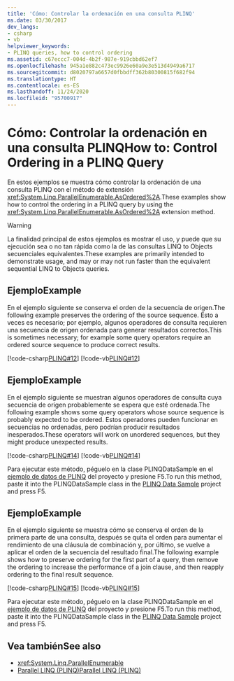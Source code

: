 ```yaml
---
title: 'Cómo: Controlar la ordenación en una consulta PLINQ'
ms.date: 03/30/2017
dev_langs:
- csharp
- vb
helpviewer_keywords:
- PLINQ queries, how to control ordering
ms.assetid: c67eccc7-004d-4b2f-987e-919cbbd62ef7
ms.openlocfilehash: 945a1e882c473ec9926e60a9e3e513d4949a6717
ms.sourcegitcommit: d8020797a6657d0fbbdff362b80300815f682f94
ms.translationtype: HT
ms.contentlocale: es-ES
ms.lasthandoff: 11/24/2020
ms.locfileid: "95700917"
---
```

# <a name="how-to-control-ordering-in-a-plinq-query"></a><span data-ttu-id="bb5af-102">Cómo: Controlar la ordenación en una consulta PLINQ</span><span class="sxs-lookup"><span data-stu-id="bb5af-102">How to: Control Ordering in a PLINQ Query</span></span>

<span data-ttu-id="bb5af-103">En estos ejemplos se muestra cómo controlar la ordenación de una consulta PLINQ con el método de extensión <xref:System.Linq.ParallelEnumerable.AsOrdered%2A>.</span><span class="sxs-lookup"><span data-stu-id="bb5af-103">These examples show how to control the ordering in a PLINQ query by using the <xref:System.Linq.ParallelEnumerable.AsOrdered%2A> extension method.</span></span>  
  
> [!WARNING]
> <span data-ttu-id="bb5af-104">La finalidad principal de estos ejemplos es mostrar el uso, y puede que su ejecución sea o no tan rápida como la de las consultas LINQ to Objects secuenciales equivalentes.</span><span class="sxs-lookup"><span data-stu-id="bb5af-104">These examples are primarily intended to demonstrate usage, and may or may not run faster than the equivalent sequential LINQ to Objects queries.</span></span>  
  
## <a name="example"></a><span data-ttu-id="bb5af-105">Ejemplo</span><span class="sxs-lookup"><span data-stu-id="bb5af-105">Example</span></span>  

 <span data-ttu-id="bb5af-106">En el ejemplo siguiente se conserva el orden de la secuencia de origen.</span><span class="sxs-lookup"><span data-stu-id="bb5af-106">The following example preserves the ordering of the source sequence.</span></span> <span data-ttu-id="bb5af-107">Esto a veces es necesario; por ejemplo, algunos operadores de consulta requieren una secuencia de origen ordenada para generar resultados correctos.</span><span class="sxs-lookup"><span data-stu-id="bb5af-107">This is sometimes necessary; for example some query operators require an ordered source sequence to produce correct results.</span></span>  
  
 [!code-csharp[PLINQ#12](../../../samples/snippets/csharp/VS_Snippets_Misc/plinq/cs/plinqsamples.cs#12)]
 [!code-vb[PLINQ#12](../../../samples/snippets/visualbasic/VS_Snippets_Misc/plinq/vb/plinqsnippets1.vb#12)]  
  
## <a name="example"></a><span data-ttu-id="bb5af-108">Ejemplo</span><span class="sxs-lookup"><span data-stu-id="bb5af-108">Example</span></span>  

 <span data-ttu-id="bb5af-109">En el ejemplo siguiente se muestran algunos operadores de consulta cuya secuencia de origen probablemente se espera que esté ordenada.</span><span class="sxs-lookup"><span data-stu-id="bb5af-109">The following example shows some query operators whose source sequence is probably expected to be ordered.</span></span> <span data-ttu-id="bb5af-110">Estos operadores pueden funcionar en secuencias no ordenadas, pero podrían producir resultados inesperados.</span><span class="sxs-lookup"><span data-stu-id="bb5af-110">These operators will work on unordered sequences, but they might produce unexpected results.</span></span>  
  
 [!code-csharp[PLINQ#14](../../../samples/snippets/csharp/VS_Snippets_Misc/plinq/cs/plinqsamples.cs#14)]
 [!code-vb[PLINQ#14](../../../samples/snippets/visualbasic/VS_Snippets_Misc/plinq/vb/plinqsnippets1.vb#14)]  
  
 <span data-ttu-id="bb5af-111">Para ejecutar este método, péguelo en la clase PLINQDataSample en el [ejemplo de datos de PLINQ](plinq-data-sample.md) del proyecto y presione F5.</span><span class="sxs-lookup"><span data-stu-id="bb5af-111">To run this method, paste it into the PLINQDataSample class in the [PLINQ Data Sample](plinq-data-sample.md) project and press F5.</span></span>  
  
## <a name="example"></a><span data-ttu-id="bb5af-112">Ejemplo</span><span class="sxs-lookup"><span data-stu-id="bb5af-112">Example</span></span>  

 <span data-ttu-id="bb5af-113">En el ejemplo siguiente se muestra cómo se conserva el orden de la primera parte de una consulta, después se quita el orden para aumentar el rendimiento de una cláusula de combinación y, por último, se vuelve a aplicar el orden de la secuencia del resultado final.</span><span class="sxs-lookup"><span data-stu-id="bb5af-113">The following example shows how to preserve ordering for the first part of a query, then remove the ordering to increase the performance of a join clause, and then reapply ordering to the final result sequence.</span></span>  
  
 [!code-csharp[PLINQ#15](../../../samples/snippets/csharp/VS_Snippets_Misc/plinq/cs/plinqsamples.cs#15)]
 [!code-vb[PLINQ#15](../../../samples/snippets/visualbasic/VS_Snippets_Misc/plinq/vb/plinqsnippets1.vb#15)]  
  
 <span data-ttu-id="bb5af-114">Para ejecutar este método, péguelo en la clase PLINQDataSample en el [ejemplo de datos de PLINQ](plinq-data-sample.md) del proyecto y presione F5.</span><span class="sxs-lookup"><span data-stu-id="bb5af-114">To run this method, paste it into the PLINQDataSample class in the [PLINQ Data Sample](plinq-data-sample.md) project and press F5.</span></span>  
  
## <a name="see-also"></a><span data-ttu-id="bb5af-115">Vea también</span><span class="sxs-lookup"><span data-stu-id="bb5af-115">See also</span></span>

- <xref:System.Linq.ParallelEnumerable>
- [<span data-ttu-id="bb5af-116">Parallel LINQ (PLINQ)</span><span class="sxs-lookup"><span data-stu-id="bb5af-116">Parallel LINQ (PLINQ)</span></span>](introduction-to-plinq.md)
